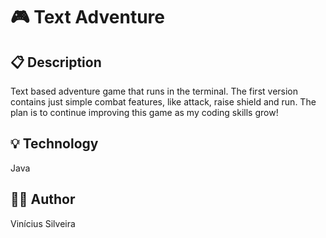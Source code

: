 # :video_game: Text Adventure

## :clipboard: Description

Text based adventure game that runs in the terminal. The first version contains just simple combat features, like attack, raise shield and run. The plan is to continue improving this game as my coding skills grow!

## :bulb: Technology

Java

## :raising_hand_man: Author

Vinícius Silveira
